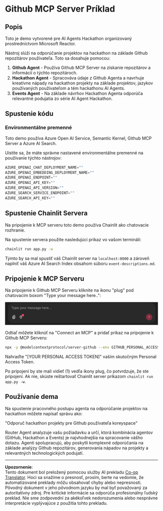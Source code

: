 <!--
CO_OP_TRANSLATOR_METADATA:
{
  "original_hash": "9bf0395cbc541ce8db2a9699c8678dfc",
  "translation_date": "2025-08-29T21:23:00+00:00",
  "source_file": "11-agentic-protocols/code_samples/github-mcp/README.md",
  "language_code": "sk"
}
-->
# Github MCP Server Príklad

## Popis

Toto je demo vytvorené pre AI Agents Hackathon organizovaný prostredníctvom Microsoft Reactor.

Nástroj slúži na odporúčanie projektov na hackathon na základe Github repozitárov používateľa.
Toto sa dosahuje pomocou:

1. **Github Agent** - Používa Github MCP Server na získanie repozitárov a informácií o týchto repozitároch.
2. **Hackathon Agent** - Spracováva údaje z Github Agenta a navrhuje kreatívne nápady na hackathon projekty na základe projektov, jazykov používaných používateľom a tém hackathonu AI Agents.
3. **Events Agent** - Na základe návrhov Hackathon Agenta odporúča relevantné podujatia zo série AI Agent Hackathon.

## Spustenie kódu 

### Environmentálne premenné

Toto demo používa Azure Open AI Service, Semantic Kernel, Github MCP Server a Azure AI Search.

Uistite sa, že máte správne nastavené environmentálne premenné na používanie týchto nástrojov:

```python
AZURE_OPENAI_CHAT_DEPLOYMENT_NAME=""
AZURE_OPENAI_EMBEDDING_DEPLOYMENT_NAME=""
AZURE_OPENAI_ENDPOINT=""
AZURE_OPENAI_API_KEY=""
AZURE_OPENAI_API_VERSION=""
AZURE_SEARCH_SERVICE_ENDPOINT=""
AZURE_SEARCH_API_KEY=""
``` 

## Spustenie Chainlit Servera

Na pripojenie k MCP serveru toto demo používa Chainlit ako chatovacie rozhranie.

Na spustenie servera použite nasledujúci príkaz vo vašom termináli:

```bash
chainlit run app.py -w
```

Týmto by sa mal spustiť váš Chainlit server na `localhost:8000` a zároveň naplniť váš Azure AI Search Index obsahom súboru `event-descriptions.md`.

## Pripojenie k MCP Serveru

Na pripojenie k Github MCP Serveru kliknite na ikonu "plug" pod chatovacím boxom "Type your message here..":

![MCP Connect](../../../../../translated_images/mcp-chainlit-1.7ed66d648e3cfb28f1ea5f320b91e4404df4a24a0f236ce3de999666621f1cfc.sk.png)

Odtiaľ môžete kliknúť na "Connect an MCP" a pridať príkaz na pripojenie k Github MCP Serveru:

```bash
npx -y @modelcontextprotocol/server-github --env GITHUB_PERSONAL_ACCESS_TOKEN=[YOUR PERSONAL ACCESS TOKEN]
```

Nahraďte "[YOUR PERSONAL ACCESS TOKEN]" vaším skutočným Personal Access Token.

Po pripojení by ste mali vidieť (1) vedľa ikony plug, čo potvrdzuje, že ste pripojení. Ak nie, skúste reštartovať Chainlit server príkazom `chainlit run app.py -w`.

## Používanie dema 

Na spustenie pracovného postupu agenta na odporúčanie projektov na hackathon môžete napísať správu ako:

"Odporuč hackathon projekty pre Github používateľa koreyspace"

Router Agent analyzuje vašu požiadavku a určí, ktorá kombinácia agentov (GitHub, Hackathon a Events) je najvhodnejšia na spracovanie vášho dotazu. Agenti spolupracujú, aby poskytli komplexné odporúčania na základe analýzy Github repozitárov, generovania nápadov na projekty a relevantných technologických podujatí.

---

**Upozornenie**:  
Tento dokument bol preložený pomocou služby AI prekladu [Co-op Translator](https://github.com/Azure/co-op-translator). Hoci sa snažíme o presnosť, prosím, berte na vedomie, že automatizované preklady môžu obsahovať chyby alebo nepresnosti. Pôvodný dokument v jeho pôvodnom jazyku by mal byť považovaný za autoritatívny zdroj. Pre kritické informácie sa odporúča profesionálny ľudský preklad. Nie sme zodpovední za akékoľvek nedorozumenia alebo nesprávne interpretácie vyplývajúce z použitia tohto prekladu.